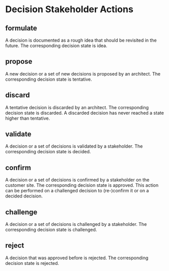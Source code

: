 # Decision Stakeholder Actions

## formulate

A decision is documented as a rough idea that should be revisited in the future. The corresponding decision state is idea.

## propose

A new decision or a set of new decisions is proposed by an architect. The corresponding decision state is tentative.

## discard

A tentative decision is discarded by an architect. The corresponding decision state is discarded. A discarded decision has never reached a state higher than tentative.

## validate

A decision or a set of decisions is validated by a stakeholder. The corresponding decision state is decided.

## confirm

A decision or a set of decisions is confirmed by a stakeholder on the customer site. The corresponding decision state is approved. This action can be performed on a challenged decision to (re-)confirm it or on a decided decision.

## challenge

A decision or a set of decisions is challenged by a stakeholder. The corresponding decision state is challenged.

## reject

A decision that was approved before is rejected. The corresponding decision state is rejected.
